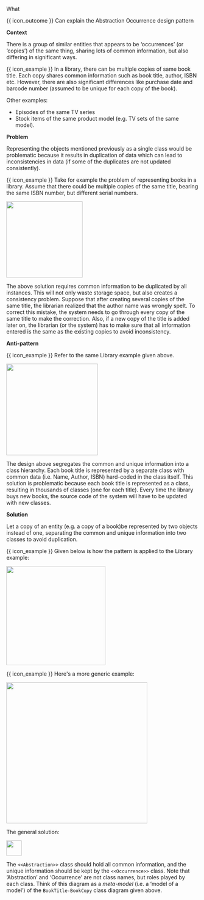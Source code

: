 <span id="title">What</span>

<span id="prereqs"></span>

<span id="outcomes">{{ icon_outcome }} Can explain the Abstraction Occurrence design pattern</span>

<div id="body">

**Context**

There is a group of similar entities that appears to be ‘occurrences’ (or ‘copies’) of the same thing, sharing lots of common information, but also differing in significant ways.

<box>

{{ icon_example }} In a library, there can be multiple copies of same book title. Each copy shares common information such as book title, author, ISBN etc. However, there are also significant differences like purchase date and barcode number (assumed to be unique for each copy of the book).

Other examples:

* Episodes of the same TV series
* Stock items of the same product model (e.g. TV sets of the same model).

</box>

**Problem**

Representing the objects mentioned previously as a single class would be problematic because it results in duplication of data which can lead to inconsistencies in data (if some of the duplicates are not updated consistently).

<box>

{{ icon_example }} Take for example the problem of representing books in a library. Assume that there could be multiple copies of the same title, bearing the same ISBN number, but different serial numbers.

<img src="{{baseUrl}}/designPatterns/abstractionOccurrence/what/images/book.png" height="200" />
<p/>

The above solution requires common information to be duplicated by all instances. This will not only waste storage space, but also creates a consistency problem. Suppose that after creating several copies of the same title, the librarian realized that the author name was wrongly spelt. To correct this mistake, the system needs to go through every copy of the same title to make the correction. Also, if a new copy of the title is added later on, the librarian (or the system) has to make sure that all information entered is the same as the existing copies to avoid inconsistency.

</box>

**Anti-pattern**



<box>

{{ icon_example }} Refer to the same Library example given above.

<img src="{{baseUrl}}/designPatterns/abstractionOccurrence/what/images/bookFriends.png" height="240" />
<p/>

The design above segregates the common and unique information into a class hierarchy. Each book title is represented by a separate class with common data (i.e. Name, Author, ISBN) hard-coded in the class itself. This solution is problematic because each book title is represented as a class, resulting in thousands of classes (one for each title). Every time the library buys new books, the source code of the system will have to be updated with new classes.

</box>

**Solution**

Let a copy of an entity (e.g. a copy of a book)be represented by two objects instead of one, separating the common and unique information into two classes to avoid duplication.

<box>

{{ icon_example }} Given below is how the pattern is applied to the Library example:

<img src="{{baseUrl}}/designPatterns/abstractionOccurrence/what/images/bookTitleBookCopy.png" height="260" />
<p/>

{{ icon_example }} Here's a more generic example:

<img src="{{baseUrl}}/designPatterns/abstractionOccurrence/what/images/beforeAfter.png" height="370" />
<p/>

</box>

The general solution:

<img src="{{baseUrl}}/designPatterns/abstractionOccurrence/what/images/abstractionOccurrence.png" height="40" />
<p/>

The `<<Abstraction>>` class should hold all common information, and the unique information should be kept by the `<<Occurrence>>` class. Note that ‘Abstraction’ and ‘Occurrence’ are not class names, but roles played by each class. Think of this diagram as a _meta-model_ (i.e. a ‘model of a model’) of the `BookTitle-BookCopy` class diagram given above.

</div>

<div id="extras">

<include src="exercises.md" />

</div>